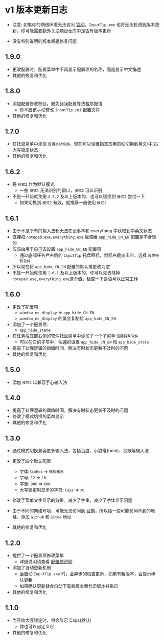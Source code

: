 # v1 版本更新日志

- 注意: 如果你的网络环境无法访问 [官网](https://inputtip.pages.dev)，`InputTip.exe` 也将无法检测到版本更新，你可能需要额外关注项目仓库中是否有版本更新

- 没有特别说明的版本都是修复问题

## 1.9.0

- 更改配置时，配置菜单中不再显示配置项的名称，而是显示中文描述
- 其他的修复和优化

## 1.8.0

- 添加配置修改校验，避免错误配置导致程序报错
  - 你不应该手动修改 `InputTip.ini` 配置文件
- 其他的修复和优化

## 1.7.0

- 在托盘菜单中添加 `设置自动切换`，现在可以设置指定应用自动切换到英文/中文/大写锁定状态
- 其他的修复和优化

## 1.6.2

- 将 `模式2` 作为默认模式
  - 一些 `模式1` 无法识别的窗口，`模式2` 可以识别
- 不是一开始就使用 `2.7.2` 及以上版本的，也可以切换到 `模式2` 尝试一下
  - 如果切换到 `模式2` 有效，就推荐一直使用 `模式2`

## 1.6.1

- 由于不是所有的输入法都无法在记事本和 everything 中获取到中英文状态
- 直接把 `notepad.exe,everything.exe` 赋值给 `app_hide_CN_EN` 配置是不合理的
- 应该由用于自己去设置 `app_hide_CN_EN` 配置项
  - 通过底部任务栏右侧的 `InputTip` 托盘图标，鼠标右键点击它，选择 `设置特殊软件`
- 所以现在将 `app_hide_CN_EN` 配置的默认值更改为空
- 不是一开始就使用 `1.6.1` 及以上版本的，你可以先去除掉 `notepad.exe,everything.exe`这个值，检查一下是否可以正常工作

## 1.6.0

- 更改了配置项
  - `window_no_display` => `app_hide_CN_EN`
  - `window_no_display` 的值会复制给 `app_hide_CN_EN`
- 添加了一个配置项:
  - `app_hide_state`
- 在任务栏底部右侧的软件托盘菜单中添加了一个子菜单 `设置特殊软件`
  - 可以在它的子项中，快速的设置 `app_hide_CN_EN` 和 `app_hide_state`
- 提高了处理逻辑的阈值时间，解决有时状态更新不及时的问题
- 其他的修复和优化

## 1.5.0

- 添加 `模式4` 以兼容手心输入法

## 1.4.0

- 提高了处理逻辑的阈值时间，解决有时状态更新不及时的问题
- 修改了模式切换的菜单显示
- 其他的修复和优化

## 1.3.0

- 通过模式切换兼容更多输入法，包括百度、小狼毫(rime)、谷歌等输入法

- 更改了四个默认配置
  - 字体:`SimHei` => `微软雅黑`
  - 字号: `12` => `10`
  - 字重: `900` => `600`
  - 大写锁定时显示的字符: `Caps` => `大`
- 修改了菜单文字显示的效果，减少了字重，减少了字体显示问题
- 由于不同的网络环境，可能无法访问到 [官网](https://inputtip.pages.dev)，所以给一些可能访问不到的地址，添加 `Github` 和 `Gitee` 地址
- 其他的修复和优化

## 1.2.0

- 提供了一个配置项修改菜单
  - 详细说明请查看 [配置项说明](./config.md)
- 添加了自动更新机制
  - 当启动 `InputTip.exe` 时，会异步的检查更新，如果有新版本，会提示确认更新
  - 如果确认更新就会自动下载新版本替代旧版本并重启
- 其他的修复和优化

## 1.1.0

- 当开始大写锁定时，将会显示 Caps(默认)
  - 你也可以自定义它
- 其他的修复和优化
